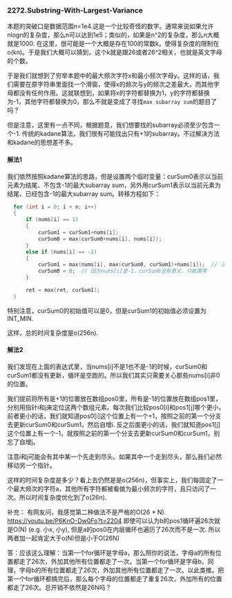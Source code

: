 ### 2272.Substring-With-Largest-Variance

本题的突破口是数据范围n=1e4.这是一个比较奇怪的数字。通常来说如果允许nlogn的复杂度，那么n可以达到1e5；类似的，如果是n^2的复杂度，那么n大概就是1000. 在这里，很可能是一个大概是存在100的常数k，使得复杂度的限制在o(kn)。于是我们大概可以猜到，这个k就是跟26或者26^2相关，也就是英文字母的个数。

于是我们就想到了穷举本题中的最大频次字符x和最小频次字母y。这样的话，我们需要在原字符串里面找一个滑窗，使得x的频次与y的频次之差最大，而其他字母都没有任何作用。这就联想到，如果将x的字符都替换为1，y的字符都替换为-1，其他字符都替换为0，那么不就是变成了寻找```max subarray sum```的题目了吗？

但是注意，这里有一点不同，根据题意，我们想要找的subarray必须至少包含一个-1. 传统的kadane算法，我们很有可能找出只有+1的subarray。不过解决方法和kadane的思想差不多。

#### 解法1
我们依然按照kadane算法的思路，但是设置两个临时变量：curSum0表示以当前元素为结尾、不包含-1的最大subarray sum，另外用curSum1表示以当前元素为结尾、已经包含-1的最大subarray sum。转移方程如下：
```cpp
  for (int i = 0; i < n; i++) 
  {
      if (nums[i] == 1)
      {
          curSum1 = curSum1+nums[i];
          curSum0 = max(curSum0+nums[i], nums[i]);                
      }
      else if (nums[i] == -1)
      {
          curSum1 = max(nums[i], max(curSum0, curSum1)+nums[i]);  // 三种情况可以转移到新的curSum1
          curSum0 = 0;  // 因为nums[i]是-1，curSum0没有意义，只能置零
      }

      ret = max(ret, curSum1);
  }
```
特别注意，curSum0的初始值可以是0，但是curSum1的初始值必须设置为INT_MIN.

这样，总的时间复杂度是o(256n).

#### 解法2
我们发现在上面的表达式里，当nums[i]不是1也不是-1的时候，curSum0和curSum1都没有更新，循环是空跑的。所以我们其实只需要关心那些nums[i]非0的位置。

我们提前将所有是+1的位置放在数组pos0里，所有是-1的位置放在数组pos1里，分别用指针i和j来定位这两个数组元素。每次我们比较pos0[i]和pos1[j]哪个更小，前者更小的话，我们就知道pos0[i]这个位置上有一个+1，按照之前的第一个分支去更新curSum0和curSum1，然后自增i. 反之后面更小的话，我们就知道pos1[j]这个位置上有一个-1，就按照之前的第一个分支去更新curSum0和curSum1，别忘了自增j。

注意i和j可能会有其中某一个先走到尽头。如果其中一个走到尽头，那么我们必然移动另一个指针。

这样的时间复杂度是多少？看上去仍然是是o(256n)，但事实上，我们每固定了一个最大频次的字符a，其他所有字符都被看做为最小频次的字符，且只访问了一次。所以时间复杂度优化到了o(26n).

补充：
有网友问，我感觉第二种做法不是严格的O(26 * N).  https://youtu.be/P6KnO-Dw0Fo?t=2204 即使可以认为b的pos1循环遍26次就是O(N) (e.g. 小x, 小y), 但是a的pos0在内层循环也遍历了26次而不是一次. 所以两者加一起肯定大于o(N)但是小于O(26N)

答：应该这么理解：当第一个for循环是字母a，那么照你的说法，字母a的所有位置都走了26次，外加其他所有位置都走了一次。当第一个for循环是字母b，同理，字母b的所有位置都走了26次，外加其他所有位置都走了一次。以此类推。把第一个for循环都搞完后，那么每个字母的位置都走了重复26次，外加所有的位置都走了26次。总开销不依然是26N吗？





